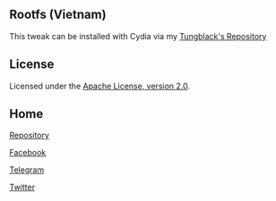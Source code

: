 ## Rootfs (Vietnam)

This tweak can be installed with Cydia via my [Tungblack's Repository](https://tungdev.github.io/ftp/)


## License

Licensed under the [Apache License, version 2.0](https://www.apache.org/licenses/LICENSE-2.0.html).

## Home
[Repository](http://github.com/tungblack)

[Facebook](http://facebook.com/tomkit.root)

[Telegram](http://t.me/tungblack)

[Twitter](https://twitter.com/tungblck1)
